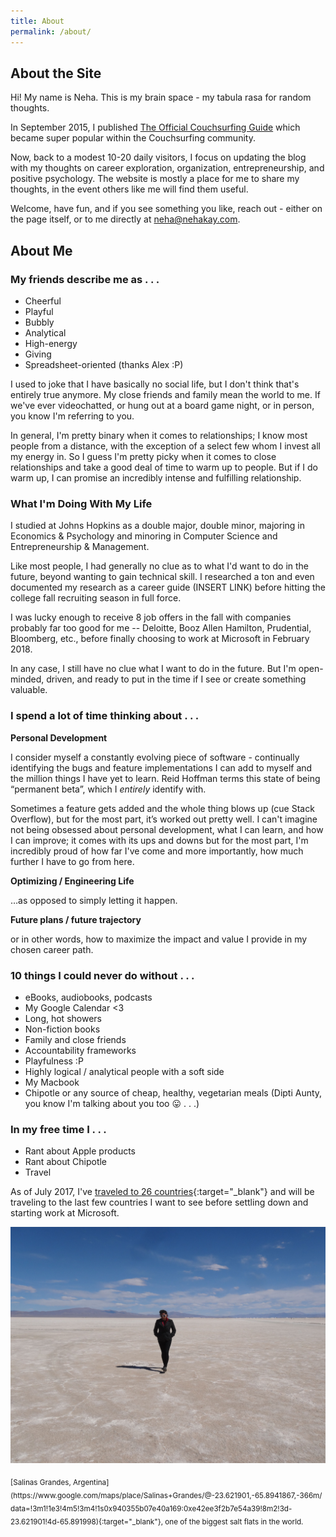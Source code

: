 ```yaml
---
title: About
permalink: /about/
---
```


## About the Site

Hi! My name is Neha. This is my brain space - my tabula rasa for random thoughts.

In September 2015, I published [The Official Couchsurfing Guide](http://www.neha-kulkarni.com/couchsurfing-101-the-ultimate-couchsurfing-guide/) which became super popular within the Couchsurfing community.

Now, back to a modest 10-20 daily visitors, I focus on updating the blog with my thoughts on career exploration, organization, entrepreneurship, and positive psychology. The website is mostly a place for me to share my thoughts, in the event others like me will find them useful.

Welcome, have fun, and if you see something you like, reach out - either on the page itself, or to me directly at <neha@nehakay.com>.

## About Me

### My friends describe me as . . . 
* Cheerful
* Playful
* Bubbly
* Analytical
* High-energy
* Giving
* Spreadsheet-oriented (thanks Alex :P)

I used to joke that I have basically no social life, but I don't think that's entirely true anymore. My close friends and family mean the world to me. If we've ever videochatted, or hung out at a board game night, or in person, you know I'm referring to you. 

In general, I'm pretty binary when it comes to relationships; I know most people from a distance, with the exception of a select few whom I invest all my energy in. So I guess I'm pretty picky when it comes to close relationships and take a good deal of time to warm up to people. But if I do warm up, I can promise an incredibly intense and fulfilling relationship.

### What I'm Doing With My Life

I studied at Johns Hopkins as a double major, double minor, majoring in Economics & Psychology and minoring in Computer Science and Entrepreneurship & Management. 

Like most people, I had generally no clue as to what I'd want to do in the future, beyond wanting to gain technical skill. I researched a ton and even documented my research as a career guide (INSERT LINK) before hitting the college fall recruiting season in full force. 

I was lucky enough to receive 8 job offers in the fall with companies probably far too good for me --  Deloitte, Booz Allen Hamilton, Prudential, Bloomberg, etc., before finally choosing to work at Microsoft in February 2018.

In any case, I still have no clue what I want to do in the future. But I'm open-minded, driven, and ready to put in the time if I see or create something valuable.

### I spend a lot of time thinking about . . .

__Personal Development__

I consider myself a constantly evolving piece of software - continually identifying the bugs and feature implementations I can add to myself and the million things I have yet to learn. Reid Hoffman terms this state of being “permanent beta”, which I *entirely* identify with.

Sometimes a feature gets added and the whole thing blows up (cue Stack Overflow), but for the most part, it’s worked out pretty well. I can't imagine not being obsessed about personal development, what I can learn, and how I can improve; it comes with its ups and downs but for the most part, I'm incredibly proud of how far I've come and more importantly, how much further I have to go from here.

__Optimizing / Engineering Life__

…as opposed to simply letting it happen.

__Future plans / future trajectory__

or in other words, how to maximize the impact and value I provide in my chosen career path.

### 10 things I could never do without . . . 

- eBooks, audiobooks, podcasts
- My Google Calendar <3
- Long, hot showers
- Non-fiction books
- Family and close friends
- Accountability frameworks
- Playfulness :P
- Highly logical / analytical people with a soft side
- My Macbook
- Chipotle or any source of cheap, healthy, vegetarian meals (Dipti Aunty, you know I'm talking about you too 😛 . . .)

### In my free time I . . . 

* Rant about Apple products 
* Rant about Chipotle
* Travel

As of July 2017, I've [traveled to 26 countries](http://www.nehakay.com/2017-06-02/footsteps/){:target="_blank"} and will be traveling to the last few countries I want to see before settling down and starting work at Microsoft.

<p align="center">
  <img src="/images/footsteps.jpg">
</p>
<sub>[Salinas Grandes, Argentina](https://www.google.com/maps/place/Salinas+Grandes/@-23.621901,-65.8941867,-366m/data=!3m1!1e3!4m5!3m4!1s0x940355b07e40a169:0xe42ee3f2b7e54a39!8m2!3d-23.621901!4d-65.891998){:target="_blank"}, one of the biggest salt flats in the world.</sub>
